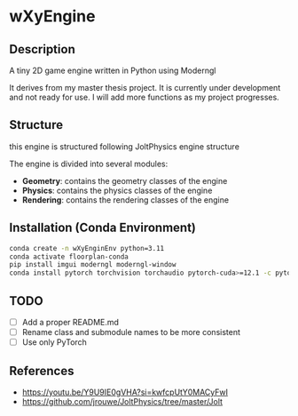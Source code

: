# wXyEngine

## Description
A tiny 2D game engine written in Python using Moderngl

It derives from my master thesis project.
It is currently under development and not ready for use.
I will add more functions as my project progresses.

## Structure

this engine is structured following JoltPhysics engine structure


The engine is divided into several modules:
- **Geometry**: contains the geometry classes of the engine
- **Physics**: contains the physics classes of the engine
- **Rendering**: contains the rendering classes of the engine



## Installation (Conda Environment)
```bash
conda create -n wXyEnginEnv python=3.11 
conda activate floorplan-conda
pip install imgui moderngl moderngl-window
conda install pytorch torchvision torchaudio pytorch-cuda>=12.1 -c pytorch -c nvidia
```

## TODO
- [ ] Add a proper README.md
- [ ] Rename class and submodule names to be more consistent
- [ ] Use only PyTorch

## References
- https://youtu.be/Y9U9IE0gVHA?si=kwfcpUtY0MACyFwI
- https://github.com/jrouwe/JoltPhysics/tree/master/Jolt
